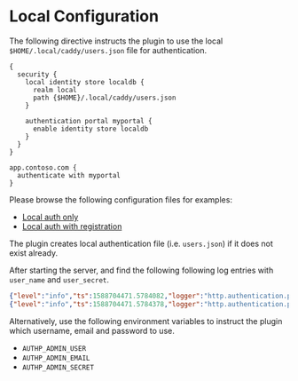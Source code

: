 # Local Configuration

The following directive instructs the plugin to use the local
`$HOME/.local/caddy/users.json` file for authentication.

```
{
  security {
    local identity store localdb {
      realm local
      path {$HOME}/.local/caddy/users.json
    }

    authentication portal myportal {
      enable identity store localdb
    }
  }
}

app.contoso.com {
  authenticate with myportal
}
```

Please browse the following configuration files for examples:

* [Local auth only](https://github.com/greenpau/caddy-auth-docs/blob/main/assets/conf/local/Caddyfile)
* [Local auth with registration](https://github.com/greenpau/caddy-auth-docs/blob/main/assets/conf/local/registration/Caddyfile)

The plugin creates local authentication file (i.e. `users.json`) if it does
not exist already.

After starting the server, and find the following following log entries with
`user_name` and `user_secret`.

```json
{"level":"info","ts":1588704471.5784082,"logger":"http.authentication.providers.portal","msg":"created new user","user_id":"cd5f647a-cc04-4ae2-9d0a-2d5e9b95cf98","user_name":"webadmin","user_email":"webadmin@localdomain.local","user_claims":{"roles":"superadmin"}}
{"level":"info","ts":1588704471.5784378,"logger":"http.authentication.providers.portal","msg":"created default superadmin user for the database","user_name":"webadmin","user_secret":"d87e7749-0dd8-482b-91a2-ada370263293"}
```

Alternatively, use the following environment variables to instruct the plugin which username, email and password to use.

* `AUTHP_ADMIN_USER`
* `AUTHP_ADMIN_EMAIL`
* `AUTHP_ADMIN_SECRET`
